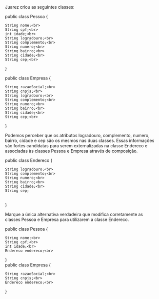 Juarez criou as seguintes classes:

public class Pessoa {

    String nome;<br>
    String cpf;<br>
    int idade;<br>
    String logradouro;<br>
    String complemento;<br>
    String numero;<br>
    String bairro;<br>
    String cidade;<br>
    String cep;<br>

}

public class Empresa {

    String razaoSocial;<br>
    String cnpjs;<br>
    String logradouro;<br>
    String complemento;<br>
    String numero;<br>
    String bairro;<br>
    String cidade;<br>
    String cep;<br>
}


Podemos perceber que os atributos logradouro, complemento, numero, bairro, cidade e cep são os mesmos nas duas classes. Essas informações são fortes candidatas para serem externalizadas na classe Endereco e associadas às classes Pessoa e Empresa através de composição.

public class Endereco {

    String logradouro;<br>
    String complemento;<br>
    String numero;<br>
    String bairro;<br>
    String cidade;<br>
    String cep;
<br>
}


Marque a única alternativa verdadeira que modifica corretamente as classes Pessoa e Empresa para utilizarem a classe Endereco.

public class Pessoa {

    String nome;<br>
    String cpf;<br>
    int idade;<br>
    Endereco endereco;<br>
}
<br>
public class Empresa {

    String razaoSocial;<br>
    String cnpjs;<br>
    Endereco endereco;<br>
}